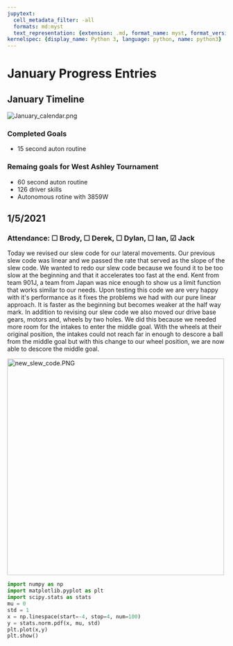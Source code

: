 ```yaml
---
jupytext:
  cell_metadata_filter: -all
  formats: md:myst
  text_representation: {extension: .md, format_name: myst, format_version: 0.12, jupytext_version: 1.6.0}
kernelspec: {display_name: Python 3, language: python, name: python3}
---
```


# January Progress Entries
## January Timeline
<img src="././_images/1-January/1-5-21/January_calendar.png" alt="January_calendar.png"/>

### Completed Goals
- 15 second auton routine

### Remaing goals for West Ashley Tournament
- 60 second auton routine 
- 126 driver skills 
- Autonomous rotine with 3859W

## 1/5/2021
### Attendance: &#9744; Brody, &#9744; Derek, &#9744; Dylan, &#9744; Ian, &#9745; Jack
Today we revised our slew code for our lateral movements. Our previous slew code was linear and we passed the rate that served as the slope of the slew code. We wanted to redo our slew code because we found it to be too slow at the beginning and that it accelerates too fast at the end. Kent from team 901J, a team from Japan was nice enough to show us a limit function that works similar to our needs. Upon testing this code we are very happy with it's performance as it fixes the problems we had with our pure linear approach. It is faster as the beginning but becomes weaker at the half way mark. In addition to revising our slew code we also moved our drive base gears, motors and, wheels by two holes. We did this because we needed more room for the intakes to enter the middle goal. With the wheels at their original position, the intakes could not reach far in enough to descore a ball from the middle goal but with this change to our wheel position, we are now able to descore the middle goal. 

<img src="././_images/1-January/1-5-21/new_slew_code.PNG" alt="new_slew_code.PNG" style="width: 500px;"/>

```python
import numpy as np
import matplotlib.pyplot as plt
import scipy.stats as stats
mu = 0
std = 1
x = np.linespace(start=-4, stop=4, num=100)
y = stats.norm.pdf(x, mu, std)
plt.plot(x,y)
plt.show()
```